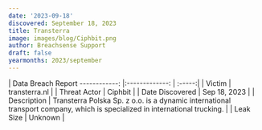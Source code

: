 ```yaml
---
date: '2023-09-18'
discovered: September 18, 2023
title: Transterra
image: images/blog/Ciphbit.png
author: Breachsense Support
draft: false
yearmonths: 2023/september
---
```



| Data Breach Report
------------:     |:-------------:    | :-----:|
| Victim      | transterra.nl      | 
| Threat Actor      | Ciphbit      | 
| Date Discovered      | Sep 18, 2023      | 
| Description      | Transterra Polska Sp. z o.o. is a dynamic international transport company, which is specialized in international trucking.      | 
| Leak Size      | Unknown      | 

